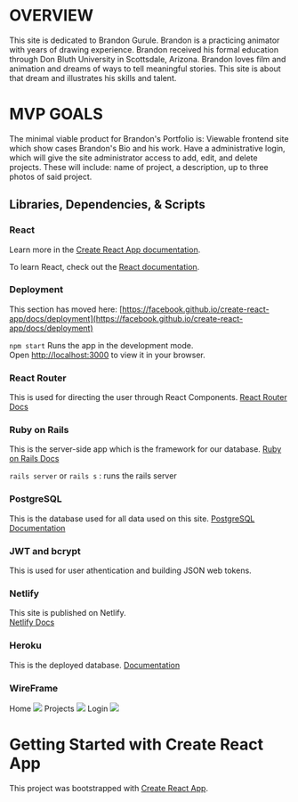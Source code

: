 # OVERVIEW
This site is dedicated to Brandon Gurule.  Brandon is a practicing animator with years of drawing experience.  Brandon received his formal education through Don Bluth University in Scottsdale, Arizona.  Brandon loves film and animation and dreams of ways to tell meaningful stories.  This site is about that dream and illustrates his skills and talent.

# MVP GOALS
The minimal viable product for Brandon's Portfolio is:
Viewable frontend site which show cases Brandon's Bio and his work.
Have a administrative login, which will give the site administrator access to add, edit, and delete projects.  These will include: name of project, a description, up to three photos of said project.

## Libraries, Dependencies, & Scripts

### React

Learn more in the [Create React App documentation](https://facebook.github.io/create-react-app/docs/getting-started).

To learn React, check out the [React documentation](https://reactjs.org/).

### Deployment

This section has moved here: [https://facebook.github.io/create-react-app/docs/deployment](https://facebook.github.io/create-react-app/docs/deployment)

`npm start`
Runs the app in the development mode.\
Open [http://localhost:3000](http://localhost:3000) to view it in your browser.

### React Router

This is used for directing the user through React Components.
[React Router Docs](https://reactrouter.com/docs/en/v6)

### Ruby on Rails

This is the server-side app which is the framework for our database.
[Ruby on Rails Docs](https://rubyonrails.org/)

`rails server` or `rails s` : runs the rails server

### PostgreSQL
This is the database used for all data used on this site.
[PostgreSQL Documentation](https://www.postgresql.org/)

### JWT and bcrypt
This is used for user athentication and building JSON web tokens.

### Netlify
This site is published on Netlify.  
[Netlify Docs](https://docs.netlify.com/) 

### Heroku
This is the deployed database.
[Documentation](https://devcenter.heroku.com/categories/reference)
### WireFrame

Home
![](https://i.imgur.com/#)
Projects
![](https://i.imgur.com/#)
Login
![](https://i.imgur.com/#)



# Getting Started with Create React App

This project was bootstrapped with [Create React App](https://github.com/facebook/create-react-app).

